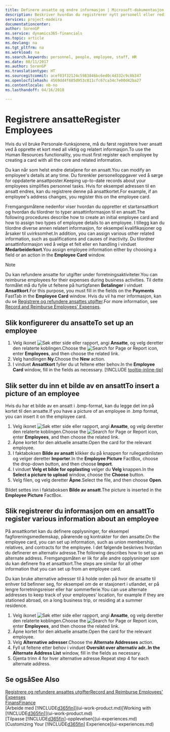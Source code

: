 ```yaml
---
title: Definere ansatte og endre informasjon | Microsoft-dokumentasjon
description: Beskriver hvordan du registrerer nytt personell eller redigerer informasjon om eksisterende ansatte.
services: project-madeira
documentationcenter: 
author: SorenGP
ms.service: dynamics365-financials
ms.topic: article
ms.devlang: na
ms.tgt_pltfrm: na
ms.workload: na
ms.search.keywords: personnel, people, employee, staff, HR
ms.date: 08/11/2017
ms.author: SorenGP
ms.translationtype: HT
ms.sourcegitcommit: acef03f32124c5983846bc6ed0c4d332c9c8b347
ms.openlocfilehash: 4569dd4f685d953c811cfc67ca34c7e00d42ba27
ms.contentlocale: nb-no
ms.lasthandoff: 04/16/2018

---
```

# <a name="register-employees"></a><span data-ttu-id="a9c70-103">Registrere ansatte</span><span class="sxs-lookup"><span data-stu-id="a9c70-103">Register Employees</span></span>
<span data-ttu-id="a9c70-104">Hvis du vil bruke Personale-funksjonene, må du først registrere hver ansatt ved å opprette et kort med all viktig og relatert informasjon.</span><span class="sxs-lookup"><span data-stu-id="a9c70-104">To use the Human Resources functionality, you must first register each employee by creating a card with all the core and related information.</span></span>

<span data-ttu-id="a9c70-105">Du kan når som helst endre detaljene for en ansatt.</span><span class="sxs-lookup"><span data-stu-id="a9c70-105">You can modify an employee's details at any time.</span></span> <span data-ttu-id="a9c70-106">Du forenkler personelloppgaver ved å sørge for oppdaterte ansattposter.</span><span class="sxs-lookup"><span data-stu-id="a9c70-106">Keeping up-to-date records about your employees simplifies personnel tasks.</span></span> <span data-ttu-id="a9c70-107">Hvis for eksempel adressen til en ansatt endres, kan du registrere denne på ansattkortet.</span><span class="sxs-lookup"><span data-stu-id="a9c70-107">For example, if an employee's address changes, you register this on the employee card.</span></span>

<span data-ttu-id="a9c70-108">Fremgangsmåtene nedenfor viser hvordan du oppretter et startansattkort og hvordan du tilordner to typer ansattinformasjon til en ansatt.</span><span class="sxs-lookup"><span data-stu-id="a9c70-108">The following procedures describe how to create an initial employee card and how to assign two types of employee details to an employee.</span></span> <span data-ttu-id="a9c70-109">I tillegg kan du tilordne diverse annen relatert informasjon, for eksempel kvalifikasjoner og årsaker til uvirksomhet.</span><span class="sxs-lookup"><span data-stu-id="a9c70-109">In addition, you can assign various other related information, such as qualifications and causes of inactivity.</span></span> <span data-ttu-id="a9c70-110">Du tilordner ansattinformasjon ved å velge et felt eller en handling i vinduet **Medarbeiderkort**.</span><span class="sxs-lookup"><span data-stu-id="a9c70-110">You assign employee information either by choosing a field or an action in the **Employee Card** window.</span></span>

> [!NOTE]  
> <span data-ttu-id="a9c70-111">Du kan refundere ansatte for utgifter under forretningsaktiviteter.</span><span class="sxs-lookup"><span data-stu-id="a9c70-111">You can reimburse employees for their expenses during business activities.</span></span> <span data-ttu-id="a9c70-112">Til dette formålet må du fylle ut feltene på hurtigfanen **Betalinger** i vinduet **Ansattkort**.</span><span class="sxs-lookup"><span data-stu-id="a9c70-112">For this purpose, you must fill in the fields on the **Payments** FastTab in the **Employee Card** window.</span></span> <span data-ttu-id="a9c70-113">Hvis du vil ha mer informasjon, kan du se [Registrere og refundere ansattes utgifter](finance-how-record-reimburse-employee-expenses.md).</span><span class="sxs-lookup"><span data-stu-id="a9c70-113">For more information, see [Record and Reimburse Employees' Expenses](finance-how-record-reimburse-employee-expenses.md).</span></span>

## <a name="to-set-up-an-employee"></a><span data-ttu-id="a9c70-114">Slik konfigurerer du ansatte</span><span class="sxs-lookup"><span data-stu-id="a9c70-114">To set up an employee</span></span>
1. <span data-ttu-id="a9c70-115">Velg ikonet ![Søk etter side eller rapport](media/ui-search/search_small.png "Søk etter side eller rapport"), angi **Ansatte**, og velg deretter den relaterte koblingen.</span><span class="sxs-lookup"><span data-stu-id="a9c70-115">Choose the ![Search for Page or Report](media/ui-search/search_small.png "Search for Page or Report icon") icon, enter **Employees**, and then choose the related link.</span></span>
2. <span data-ttu-id="a9c70-116">Velg handlingen **Ny**.</span><span class="sxs-lookup"><span data-stu-id="a9c70-116">Choose the **New** action.</span></span>
3. <span data-ttu-id="a9c70-117">I vinduet **Ansattkort** fyller du ut feltene etter behov.</span><span class="sxs-lookup"><span data-stu-id="a9c70-117">In the **Employee Card** window, fill in the fields as necessary.</span></span> [!INCLUDE [tooltip-inline-tip](includes/tooltip-inline-tip_md.md)]

## <a name="to-insert-a-picture-of-an-employee"></a><span data-ttu-id="a9c70-118">Slik setter du inn et bilde av en ansatt</span><span class="sxs-lookup"><span data-stu-id="a9c70-118">To insert a picture of an employee</span></span>
<span data-ttu-id="a9c70-119">Hvis du har et bilde av en ansatt i .bmp-format, kan du legge det inn på kortet til den ansatte.</span><span class="sxs-lookup"><span data-stu-id="a9c70-119">If you have a picture of an employee in .bmp format, you can insert it on the employee card.</span></span>

1. <span data-ttu-id="a9c70-120">Velg ikonet ![Søk etter side eller rapport](media/ui-search/search_small.png "Søk etter side eller rapport"), angi **Ansatte**, og velg deretter den relaterte koblingen.</span><span class="sxs-lookup"><span data-stu-id="a9c70-120">Choose the ![Search for Page or Report](media/ui-search/search_small.png "Search for Page or Report icon") icon, enter **Employees**, and then choose the related link.</span></span>
2. <span data-ttu-id="a9c70-121">Åpne kortet for den aktuelle ansatte.</span><span class="sxs-lookup"><span data-stu-id="a9c70-121">Open the card for the relevant employee.</span></span>
3. <span data-ttu-id="a9c70-122">I faktaboksen **Bilde av ansatt** klikker du på knappen for rullegardinlisten og velger deretter **Importer**.</span><span class="sxs-lookup"><span data-stu-id="a9c70-122">In the **Employee Picture** FactBox, choose the drop-down button, and then choose **Import**.</span></span>
4. <span data-ttu-id="a9c70-123">I vinduet **Velg et bilde for opplasting** velger du **Velg** knappen.</span><span class="sxs-lookup"><span data-stu-id="a9c70-123">In the **Select a picture to upload** window, choose the **Choose** button.</span></span>
5. <span data-ttu-id="a9c70-124">Velg filen, og velg deretter **Åpne**.</span><span class="sxs-lookup"><span data-stu-id="a9c70-124">Select the file, and then choose **Open**.</span></span>

<span data-ttu-id="a9c70-125">Bildet settes inn i faktaboksen **Bilde av ansatt**.</span><span class="sxs-lookup"><span data-stu-id="a9c70-125">The picture is inserted in the **Employee Picture** FactBox.</span></span>

## <a name="to-register-various-information-about-an-employee"></a><span data-ttu-id="a9c70-126">Slik registrerer du informasjon om en ansatt</span><span class="sxs-lookup"><span data-stu-id="a9c70-126">To register various information about an employee</span></span>
<span data-ttu-id="a9c70-127">På ansattkortet kan du definere opplysninger, for eksempel fagforeningsmedlemskap, pårørende og kontrakter for den ansatte.</span><span class="sxs-lookup"><span data-stu-id="a9c70-127">On the employee card, you can set up information, such as union membership, relatives, and contracts for the employee.</span></span> <span data-ttu-id="a9c70-128">I det følgende beskrives hvordan du definerer en alternativ adresse.</span><span class="sxs-lookup"><span data-stu-id="a9c70-128">The following describes how to set up an alternate address.</span></span> <span data-ttu-id="a9c70-129">Fremgangsmåten er lik for alle andre opplysninger som du kan definere fra et ansattkort.</span><span class="sxs-lookup"><span data-stu-id="a9c70-129">The steps are similar for all other information that you can set up from an employee card.</span></span>

<span data-ttu-id="a9c70-130">Du kan bruke alternative adresser til å holde orden på hvor de ansatte til enhver tid befinner seg, for eksempel om de er stasjonert i utlandet, er på lengre forretningsreiser eller har sommerferie.</span><span class="sxs-lookup"><span data-stu-id="a9c70-130">You can use alternate addresses to keep track of your employees’ location, for example if they are stationed abroad, on a long business trip, or residing at a summer residence.</span></span>

1. <span data-ttu-id="a9c70-131">Velg ikonet ![Søk etter side eller rapport](media/ui-search/search_small.png "Søk etter side eller rapport"), angi **Ansatte**, og velg deretter den relaterte koblingen.</span><span class="sxs-lookup"><span data-stu-id="a9c70-131">Choose the ![Search for Page or Report](media/ui-search/search_small.png "Search for Page or Report icon") icon, enter **Employees**, and then choose the related link.</span></span>
2. <span data-ttu-id="a9c70-132">Åpne kortet for den aktuelle ansatte.</span><span class="sxs-lookup"><span data-stu-id="a9c70-132">Open the card for the relevant employee.</span></span>
3. <span data-ttu-id="a9c70-133">Velg **Alternative adresser**.</span><span class="sxs-lookup"><span data-stu-id="a9c70-133">Choose the **Alternate Addresses** action.</span></span>
4. <span data-ttu-id="a9c70-134">Fyll ut feltene etter behov i vinduet **Oversikt over alternativ adr.**.</span><span class="sxs-lookup"><span data-stu-id="a9c70-134">**In the Alternate Address List** window, fill in the fields as necessary.</span></span>
5. <span data-ttu-id="a9c70-135">Gjenta trinn 4 for hver alternative adresse.</span><span class="sxs-lookup"><span data-stu-id="a9c70-135">Repeat step 4 for each alternate address.</span></span>

## <a name="see-also"></a><span data-ttu-id="a9c70-136">Se også</span><span class="sxs-lookup"><span data-stu-id="a9c70-136">See Also</span></span>
[<span data-ttu-id="a9c70-137">Registrere og refundere ansattes utgifter</span><span class="sxs-lookup"><span data-stu-id="a9c70-137">Record and Reimburse Employees' Expenses</span></span>](finance-how-record-reimburse-employee-expenses.md)  
[<span data-ttu-id="a9c70-138">Finans</span><span class="sxs-lookup"><span data-stu-id="a9c70-138">Finance</span></span>](finance.md)  
<span data-ttu-id="a9c70-139">[Arbeide med [!INCLUDE[d365fin](includes/d365fin_md.md)]](ui-work-product.md)</span><span class="sxs-lookup"><span data-stu-id="a9c70-139">[Working with [!INCLUDE[d365fin](includes/d365fin_md.md)]](ui-work-product.md)</span></span>  
<span data-ttu-id="a9c70-140">[Tilpasse [!INCLUDE[d365fin](includes/d365fin_md.md)]-opplevelsen](ui-experiences.md)</span><span class="sxs-lookup"><span data-stu-id="a9c70-140">[Customizing Your [!INCLUDE[d365fin](includes/d365fin_md.md)] Experience](ui-experiences.md)</span></span>

